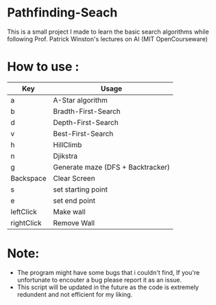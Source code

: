 # Pathfinding-Seach
This is a small project I made to learn the basic search algorithms while following Prof. Patrick Winston's lectures on AI (MIT OpenCourseware)

# How to use :
Key | Usage
--------------|--------------
a | A-Star algorithm
b | Bradth-First-Search
d | Depth-First-Search
v | Best-First-Search
h | HillClimb
n | Djikstra
g | Generate maze (DFS + Backtracker)
Backspace | Clear Screen
s | set starting point
e | set end point
leftClick | Make wall
rightClick | Remove Wall

# Note:
- The program might have some bugs that i couldn't find, If you're unfortunate to encouter a bug please report it as an issue.
- This script will be updated in the future as the code is extremely redundent and not efficient for my liking.
